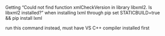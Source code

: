 Getting “Could not find function xmlCheckVersion in library libxml2. Is libxml2 installed?” when installing lxml through pip
set STATICBUILD=true && pip install lxml

run this command instead, must have VS C++ compiler installed first
